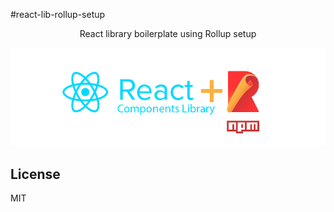 #react-lib-rollup-setup


<p align="center">React library boilerplate using Rollup setup</p>

<div align="center">


</div>

<p align="center">
  <img width="750" src="assets/preview.png">
</p>



## License

MIT
